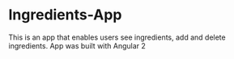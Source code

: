 # Ingredients-App
This is an app that enables users see ingredients, add and delete ingredients. App was built with Angular 2
